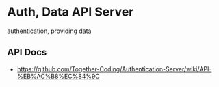 # Auth, Data API Server
authentication, providing data

## API Docs
- https://github.com/Together-Coding/Authentication-Server/wiki/API-%EB%AC%B8%EC%84%9C


